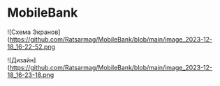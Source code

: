 ﻿# MobileBank

![Схема Экранов](https://github.com/Ratsarmag/MobileBank/blob/main/image_2023-12-18_16-22-52.png

![Дизайн](https://github.com/Ratsarmag/MobileBank/blob/main/image_2023-12-18_16-23-18.png
